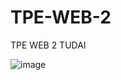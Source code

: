 # TPE-WEB-2
TPE WEB 2 TUDAI

![image](https://github.com/user-attachments/assets/774454f1-d7c8-444c-aefe-0ceee3747234)


